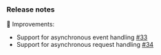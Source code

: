 ### Release notes

:star2: Improvements: 
+ Support for asynchronous event handling [#33](https://github.com/josephrodriguez/mediator-spring-boot-starter/issues/33)
+ Support for asynchronous request handling [#34](https://github.com/josephrodriguez/mediator-spring-boot-starter/issues/34)

